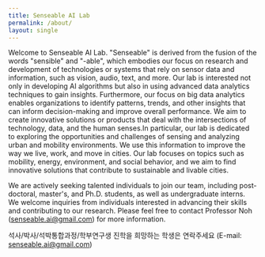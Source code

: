 ```yaml
---
title: Senseable AI Lab
permalink: /about/
layout: single
---
```


   Welcome to Senseable AI Lab. "Senseable" is derived from the fusion of the words "sensible" and "-able", which embodies our focus on research and development of technologies or systems that rely on sensor data and information, such as vision, audio, text, and more. Our lab is interested not only in developing AI algorithms but also in using advanced data analytics techniques to gain insights. Furthermore, our focus on big data analytics enables organizations to identify patterns, trends, and other insights that can inform decision-making and improve overall performance. We aim to create innovative solutions or products that deal with the intersections of technology, data, and the human senses.In particular, our lab is dedicated to exploring the opportunities and challenges of sensing and analyzing urban and mobility environments. We use this information to improve the way we live, work, and move in cities. Our lab focuses on topics such as mobility, energy, environment, and social behavior, and we aim to find innovative solutions that contribute to sustainable and livable cities.


  We are actively seeking talented individuals to join our team, including post-doctoral, master's, and Ph.D. students, as well as undergraduate interns. We welcome inquiries from individuals interested in advancing their skills and contributing to our research. Please feel free to contact Professor Noh (senseable.ai@gmail.com) for more information.


석사/박사/석박통합과정/학부연구생 진학을 희망하는 학생은 연락주세요 (E-mail: senseable.ai@gmail.com)



